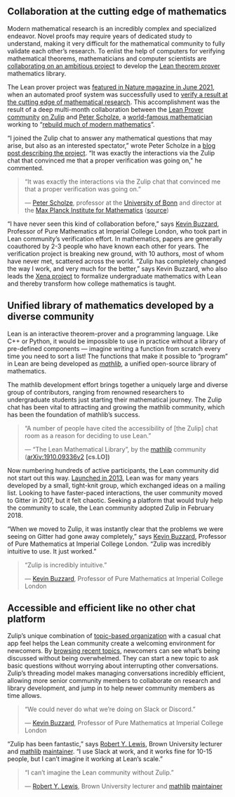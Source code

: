 ## Collaboration at the cutting edge of mathematics

Modern mathematical research is an incredibly complex and specialized endeavor.
Novel proofs may require years of dedicated study to understand, making it very
difficult for the mathematical community to fully validate each other’s
research. To enlist the help of computers for verifying mathematical theorems,
mathematicians and computer scientists are [collaborating on an ambitious
project](https://leanprover-community.github.io/) to develop the [Lean theorem
prover](https://leanprover.github.io/) mathematics library.

The Lean prover project was [featured in Nature magazine in June
2021](https://www.nature.com/articles/d41586-021-01627-2), when an automated
proof system was successfully used to [verify a result at the cutting edge of
mathematical
research](https://www.quantamagazine.org/lean-computer-program-confirms-peter-scholze-proof-20210728/).
This accomplishment was the result of a deep multi-month collaboration between
the [Lean Prover community](https://leanprover-community.github.io/) [on
Zulip](https://leanprover.zulipchat.com/login/) and [Peter
Scholze](https://www.hcm.uni-bonn.de/people/faculty/profile/peter-scholze/), a
[world-famous mathematician](https://en.wikipedia.org/wiki/Peter_Scholze)
working to “[rebuild much of modern
mathematics](http://nature.com/articles/d41586-021-01627-2)”.

“I joined the Zulip chat to answer any mathematical questions that may arise,
but also as an interested spectator,” wrote Peter Scholze in a [blog post
describing the
project](https://xenaproject.wordpress.com/2021/06/05/half-a-year-of-the-liquid-tensor-experiment-amazing-developments/).
“It was exactly the interactions via the Zulip chat that convinced me that a
proper verification was going on," he commented.


> “It was exactly the interactions via the Zulip chat that convinced me that a
> proper verification was going on.”
>
> — [Peter Scholze](https://www.hcm.uni-bonn.de/people/faculty/profile/peter-scholze/),
> professor at the [University of
> Bonn](https://en.wikipedia.org/wiki/University_of_Bonn) and director at the
> [Max Planck Institute for
> Mathematics](https://en.wikipedia.org/wiki/Max_Planck_Institute_for_Mathematics)
> ([source](https://xenaproject.wordpress.com/2021/06/05/half-a-year-of-the-liquid-tensor-experiment-amazing-developments/))

“I have never seen this kind of collaboration before,” says [Kevin
Buzzard](https://www.imperial.ac.uk/people/k.buzzard), Professor of Pure
Mathematics at Imperial College London, who took part in Lean community’s
verification effort. In mathematics, papers are generally coauthored by 2-3
people who have known each other for years.  The verification project is
breaking new ground, with 10 authors, most of whom have never met, scattered
across the world. “Zulip has completely changed the way I work, and very much
for the better,” says Kevin Buzzard, who also leads the [Xena
project](https://xenaproject.wordpress.com/what-is-the-xena-project/) to
formalize undergraduate mathematics with Lean and thereby transform how college
mathematics is taught.


## Unified library of mathematics developed by a diverse community

Lean is an interactive theorem-prover and a programming language. Like C++ or
Python, it would be impossible to use in practice without a library of
pre-defined components — imagine writing a function from scratch every time you
need to sort a list!  The functions that make it possible to “program” in Lean
are being developed as
[*mathlib*](https://github.com/leanprover-community/mathlib), a unified
open-source library of mathematics.

The mathlib development effort brings together a uniquely large and diverse
group of contributors, ranging from renowned researchers to undergraduate
students just starting their mathematical journey. The Zulip chat has been vital
to attracting and growing the mathlib community, which has been the foundation
of mathlib’s success.


> “A number of people have cited the accessibility of [the Zulip] chat room as a
> reason for deciding to use Lean.”
>
> — “The Lean Mathematical Library”, by the
> [mathlib](https://github.com/leanprover-community/mathlib) community
> ([arXiv:1910.09336v2](https://arxiv.org/abs/1910.09336v2) **[cs.LO])**

Now numbering hundreds of active participants, the Lean community did not start
out this way. [Launched in 2013](https://leanprover.github.io/about/), Lean was
for many years developed by a small, tight-knit group, which exchanged ideas on
a mailing list. Looking to have faster-paced interactions, the user community
moved to Gitter in 2017, but it felt chaotic. Seeking a platform that would
truly help the community to scale, the Lean community adopted Zulip in February
2018.

“When we moved to Zulip, it was instantly clear that the problems we were seeing
on Gitter had gone away completely,” says [Kevin
Buzzard](https://www.imperial.ac.uk/people/k.buzzard), Professor of Pure
Mathematics at Imperial College London. “Zulip was incredibly intuitive to use.
It just worked.”


> “Zulip is incredibly intuitive.”
>
> — [Kevin
> Buzzard](https://www.imperial.ac.uk/people/k.buzzard), Professor of Pure
> Mathematics at Imperial College London


## Accessible and efficient like no other chat platform

Zulip’s unique combination of [topic-based
organization](/why-zulip/) with a casual chat app feel helps
the Lean community create a welcoming environment for newcomers. By [browsing
recent topics](/help/recent-topics), newcomers can see what’s
being discussed without being overwhelmed. They can start a new topic to ask
basic questions without worrying about interrupting other conversations. Zulip’s
threading model makes managing conversations incredibly efficient, allowing more
senior community members to collaborate on research and library development, and
jump in to help newer community members as time allows.


> “We could never do what we’re doing on Slack or Discord.”
>
> — [Kevin Buzzard](https://www.imperial.ac.uk/people/k.buzzard), Professor of
> Pure Mathematics at Imperial College London

 “Zulip has been fantastic,” says [Robert Y. Lewis](https://robertylewis.com/),
 Brown University lecturer and
 [mathlib](https://github.com/leanprover-community/mathlib)
 [maintainer](https://github.com/leanprover-community/mathlib#maintainers). “I
 use Slack at work, and it works fine for 10-15 people, but I can’t imagine it
 working at Lean’s scale.”


> “I can’t imagine the Lean community without Zulip.”
>
> — [Robert Y. Lewis](https://robertylewis.com/), Brown University lecturer and
> [mathlib](https://github.com/leanprover-community/mathlib)
> [maintainer](https://github.com/leanprover-community/mathlib#maintainers)
